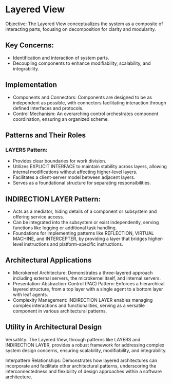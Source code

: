 # Layered View
Objective: The Layered View conceptualizes the system as a composite of interacting parts, focusing on decomposition for clarity and modularity.

## Key Concerns:
- Identification and interaction of system parts.
- Decoupling components to enhance modifiability, scalability, and integrability.

## Implementation
- Components and Connectors: Components are designed to be as independent as possible, with connectors facilitating interaction through defined interfaces and protocols.
- Control Mechanism: An overarching control orchestrates component coordination, ensuring an organized scheme.

## Patterns and Their Roles

### LAYERS Pattern:
- Provides clear boundaries for work division.
- Utilizes EXPLICIT INTERFACE to maintain stability across layers, allowing internal modifications without affecting higher-level layers.
- Facilitates a client-server model between adjacent layers.
- Serves as a foundational structure for separating responsibilities.

## INDIRECTION LAYER Pattern:
- Acts as a mediator, hiding details of a component or subsystem and offering service access.
- Can be integrated into the subsystem or exist independently, serving functions like logging or additional task handling.
- Foundations for implementing patterns like REFLECTION, VIRTUAL MACHINE, and INTERCEPTER, by providing a layer that bridges higher-level instructions and platform-specific instructions.


## Architectural Applications
- Microkernel Architecture: Demonstrates a three-layered approach including external servers, the microkernel itself, and internal servers.
- Presentation-Abstraction-Control (PAC) Pattern: Enforces a hierarchical layered structure, from a top layer with a single agent to a bottom layer with leaf agents.
- Complexity Management: INDIRECTION LAYER enables managing complex interactions and functionalities, serving as a versatile component in various architectural patterns.

## Utility in Architectural Design
Versatility: The Layered View, through patterns like LAYERS and INDIRECTION LAYER, provides a robust framework for addressing complex system design concerns, ensuring scalability, modifiability, and integrability.

Interpattern Relationships: Demonstrates how layered architectures can incorporate and facilitate other architectural patterns, underscoring the interconnectedness and flexibility of design approaches within a software architecture.
